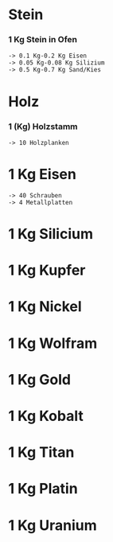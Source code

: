 

# Stein 

 ### 1 Kg Stein in Ofen
    -> 0.1 Kg-0.2 Kg Eisen
    -> 0.05 Kg-0.08 Kg Silizium
    -> 0.5 Kg-0.7 Kg Sand/Kies
    
# Holz

 ### 1 (Kg) Holzstamm
    -> 10 Holzplanken
    
    
# 1 Kg Eisen 
    -> 40 Schrauben
    -> 4 Metallplatten


# 1 Kg Silicium




# 1 Kg Kupfer




# 1 Kg Nickel




# 1 Kg Wolfram




# 1 Kg Gold




# 1 Kg Kobalt




# 1 Kg Titan




# 1 Kg Platin




# 1 Kg Uranium
